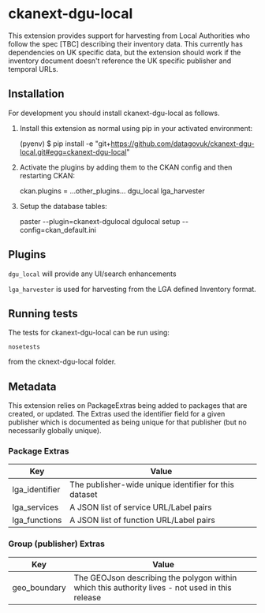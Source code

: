 # ckanext-dgu-local


This extension provides support for harvesting from Local Authorities who follow the spec [TBC] describing their inventory data. This currently has dependencies on UK specific data, but the extension should work if the inventory document doesn't reference the UK specific publisher and temporal URLs.


## Installation

For development you should install ckanext-dgu-local as follows.

1. Install this extension as normal using pip in your activated environment:

    (pyenv) $ pip install -e "git+https://github.com/datagovuk/ckanext-dgu-local.git#egg=ckanext-dgu-local"

2. Activate the plugins by adding them to the CKAN config and then restarting CKAN:

    ckan.plugins = ...other_plugins... dgu_local lga_harvester

3. Setup the database tables:

    paster --plugin=ckanext-dgulocal dgulocal setup --config=ckan_default.ini


## Plugins

`dgu_local` will provide any UI/search enhancements

`lga_harvester` is used for harvesting from the LGA defined Inventory format.


## Running tests

The tests for ckanext-dgu-local can be run using:

```
nosetests
```

from the cknext-dgu-local folder.


## Metadata

This extension relies on PackageExtras being added to packages that are created, or updated.  The Extras used the identifier field for a given publisher which is documented as being unique for that publisher (but no necessarily globally unique).

### Package Extras

|Key|Value|
|--|--|
|lga_identifier|The publisher-wide unique identifier for this dataset|
|lga_services|A JSON list of service URL/Label pairs|
|lga_functions|A JSON list of function URL/Label pairs|

### Group (publisher) Extras

|Key|Value|
|--|--|
|geo_boundary|The GEOJson describing the polygon within which this authority lives - not used in this release|




